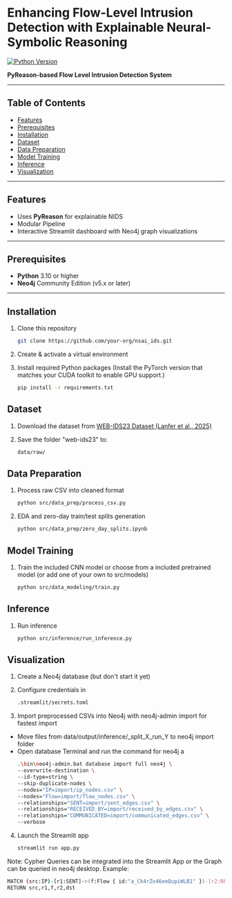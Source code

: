 # Enhancing Flow-Level Intrusion Detection with Explainable Neural-Symbolic Reasoning

[![Python Version](https://img.shields.io/badge/python-3.10%2B-blue.svg)](https://www.python.org/)  

**PyReason-based Flow Level Intrusion Detection System**

---

## Table of Contents

- [Features](#features)  
- [Prerequisites](#prerequisites)  
- [Installation](#installation)  
- [Dataset](#dataset)  
- [Data Preparation](#data-preparation)  
- [Model Training](#model-training)  
- [Inference](#inference)  
- [Visualization](#visualization)  

---

## Features

- Uses **PyReason** for explainable NIDS
- Modular Pipeline    
- Interactive Streamlit dashboard with Neo4j graph visualizations  

---

## Prerequisites

- **Python** 3.10 or higher  
- **Neo4j** Community Edition (v5.x or later)  

---

## Installation
1. Clone this repository  
   ```bash
   git clone https://github.com/your-org/nsai_ids.git
   
2. Create & activate a virtual environment

3. Install required Python packages (Install the PyTorch version that matches your CUDA toolkit to enable GPU support.)
   ```bash
   pip install -r requirements.txt

## Dataset
1. Download the dataset from [WEB-IDS23 Dataset (Lanfer et al., 2025)](https://osnadata.ub.uni-osnabrueck.de/dataset.xhtml?persistentId=doi:10.26249/FK2/MOCIY8)
  
2. Save the folder "web-ids23" to:  
   ```bash
   data/raw/

## Data Preparation
1. Process raw CSV into cleaned format  
   ```bash
   python src/data_prep/process_csv.py
   
2. EDA and zero-day train/test splits generation  
   ```bash
   python src/data_prep/zero_day_splits.ipynb

## Model Training
1. Train the included CNN model or choose from a included pretrained model (or add one of your own to src/models)
   ```bash
   python src/data_modeling/train.py

## Inference
1. Run inference
   ```bash
   python src/inference/run_inference.py

## Visualization
1. Create a Neo4j database (but don't start it yet)

2. Configure credentials in
   ```bash
   .streamlit/secrets.toml

3. Import preprocessed CSVs into Neo4j with neo4j-admin import for fastest import
-  Move files from data/output/inference/_split_X_run_Y to neo4j import folder
-  Open database Terminal and run the command for neo4j a
     ```bash
   .\bin\neo4j-admin.bat database import full neo4j \
    --overwrite-destination \
    --id-type=string \
    --skip-duplicate-nodes \
    --nodes="IP=import/ip_nodes.csv" \
    --nodes="Flow=import/flow_nodes.csv" \
    --relationships="SENT=import/sent_edges.csv" \
    --relationships="RECEIVED_BY=import/received_by_edges.csv" \
    --relationships="COMMUNICATED=import/communicated_edges.csv" \
    --verbose

4. Launch the Streamlit app
   ```bash
   streamlit run app.py

Note: Cypher Queries can be integrated into the Streamlit App or the Graph can be queried in neo4j desktop. Example:
```bash
MATCH (src:IP)-[r1:SENT]->(f:Flow { id:"a_Ck4rZo46eeQupiWLB1" })-[r2:RECEIVED_BY]->(dst:IP)
RETURN src,r1,f,r2,dst
